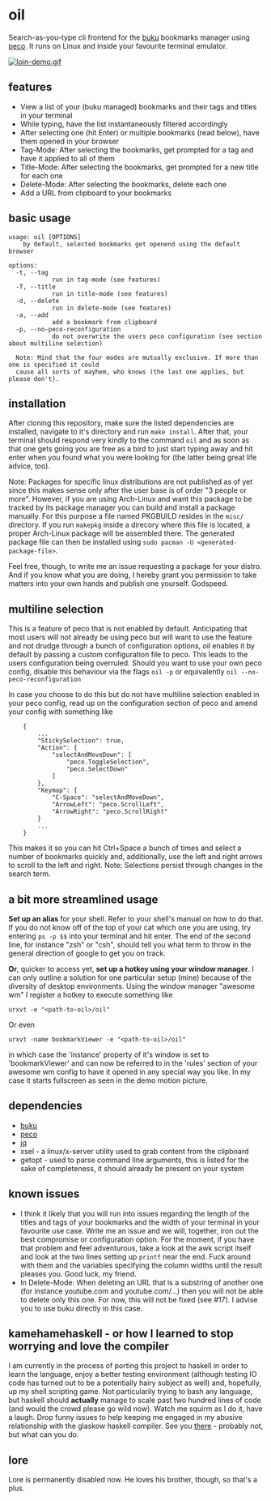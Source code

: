 # oil
Search-as-you-type cli frontend for the [buku](https://github.com/jarun/Buku) bookmarks manager using [peco](https://github.com/peco/peco). It runs on Linux and inside your favourite terminal emulator.

[![loin-demo.gif](https://s13.postimg.org/ph4t1fchz/loin_demo.gif)](https://postimg.org/image/snzcl1wxv/)

## features
* View a list of your (buku managed) bookmarks and their tags and titles in your terminal
* While typing, have the list instantaneously filtered accordingly
* After selecting one (hit Enter) or multiple bookmarks (read below), have them opened in your browser
* Tag-Mode: After selecting the bookmarks, get prompted for a tag and have it applied to all of them
* Title-Mode: After selecting the bookmarks, get prompted for a new title for each one
* Delete-Mode: After selecting the bookmarks, delete each one
* Add a URL from clipboard to your bookmarks

## basic usage

    usage: oil [OPTIONS]
        by default, selected bookmarks get openend using the default browser

    options:
      -t, --tag
                run in tag-mode (see features)
      -T, --title
                run in title-mode (see features)
      -d, --delete
                run in delete-mode (see features)
      -a, --add
                add a bookmark from clipboard
      -p, --no-peco-reconfiguration
                do not overwrite the users peco configuration (see section about multiline selection)

      Note: Mind that the four modes are mutually exclusive. If more than one is specified it could
      cause all sorts of mayhem, who knows (the last one applies, but please don't).

## installation
After cloning this repository, make sure the listed dependencies are installed, navigate to it's directory and run `make install`. After that, your terminal should respond very kindly to the command `oil` and as soon as that one gets going you are free as a bird to just start typing away and hit enter when you found what you were looking for (the latter  being great life advice, too).

Note: Packages for specific linux distributions are not published as of yet since this makes sense only after the user base is of order "3 people or more". However, if you are using Arch-Linux and want this package to be tracked by its package manager you can build and install a package manually. For this purpose a file named PKGBUILD resides in the `misc/` directory. If you run `makepkg` inside a direcory where this file is located, a proper Arch-Linux package will be assembled there. The generated package file can then be installed using `sudo pacman -U <generated-package-file>`.

Feel free, though, to write me an issue requesting a package for your distro. And if you know what you are doing, I hereby grant you permission to take matters into your own hands and publish one yourself. Godspeed.

## multiline selection
This is a feature of peco that is not enabled by default. Anticipating that most users will not already be using peco but will want to use the feature and not drudge through a bunch of configuration options, oil enables it by default by passing a custom configuration file to peco. This leads to the users configuration being overruled. Should you want to use your own peco config, disable this behaviour via the flags
`oil -p` or equivalently `oil --no-peco-reconfiguration`

In case you choose to do this but do not have multiline selection enabled in your peco config, read up on the configuration section of peco and amend your config with something like

        {
            ...
            "StickySelection": true,
            "Action": {
                "selectAndMoveDown": [
                    "peco.ToggleSelection",
                    "peco.SelectDown"
                ]
            },
            "Keymap": {
                "C-Space": "selectAndMoveDown",
                "ArrowLeft": "peco.ScrollLeft",
                "ArrowRight": "peco.ScrollRight"
            }
            ...
        }

This makes it so you can hit Ctrl+Space a bunch of times and select a number of bookmarks quickly and, additionally, use the left and right arrows to scroll to the left and right. Note: Selections persist through changes in the search term.

## a bit more streamlined usage
**Set up an alias** for your shell. Refer to your shell's manual on how to do that. If you do not know off of the top of your cat which one you are using, try entering `ps -p $$` into your terminal and hit enter. The end of the second line, for instance "zsh" or "csh", should tell you what term to throw in the general direction of google to get you on track.

**Or**, quicker to access yet, **set up a hotkey using your window manager**. I can only outline a solution for one particular setup (mine) because of the diversity of desktop environments. Using the window manager "awesome wm" I register a hotkey to execute something like

`urxvt -e "<path-to-oil>/oil"`

Or even

`urxvt -name bookmarkViewer -e "<path-to-oil>/oil"`

in which case the 'instance' property of it's window is set to 'bookmarkViewer' and can now be referred to in the 'rules' section of your awesome wm config to have it opened in any special way you like. In my case it starts fullscreen as seen in the demo motion picture.

## dependencies
* [buku](https://github.com/jarun/Buku)
* [peco](https://github.com/peco/peco)
* [jq](https://github.com/stedolan/jq)
* xsel - a linux/x-server utility used to grab content from the clipboard
* getopt - used to parse command line arguments, this is listed for the sake of completeness, it should already be present on your system

## known issues
* I think it likely that you will run into issues regarding the length of the titles and tags of your bookmarks and the width of your terminal in your favourite use case. Write me an issue and we will, together, iron out the best compromise or configuration option. For the moment, if you have that problem and feel adventurous, take a look at the awk script itself and look at the two lines setting up `printf` near the end. Fuck around with them and the variables specifying the column widths until the result pleases you. Good luck, my friend.
* In Delete-Mode: When deleting an URL that is a substring of another one (for instance youtube.com and youtube.com/...) then you will not be able to delete only this one. For now, this will not be fixed (see #17). I advise you to use buku directly in this case.

## kamehamehaskell - or how I learned to stop worrying and love the compiler
I am currently in the process of porting this project to haskell in order to learn the language, enjoy a better testing environment (although testing IO code has turned out to be a potentially hairy subject as well) and, hopefully, up my shell scripting game. Not particularily trying to bash any language, but haskell should **actually** manage to scale past two hundred lines of code (and would the crowd please go wild now). Watch me squirm as I do it, have a laugh. Drop funny issues to help keeping me engaged in my abusive relationship with the glaskow haskell compiler. See you [there](https://github.com/AndreiUlmeyda/hoil) - probably not, but what can you do.

## lore
Lore is permanently disabled now. He loves his brother, though, so that's a plus.
